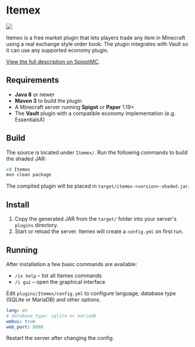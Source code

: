 # Itemex

<img src="https://ipfs.ome.sh/ipfs/QmPhxsvnTvK9MD7HoRBouBQavebdepiQpbXp1yXvq6j3Yn/"/>

Itemex is a free market plugin that lets players trade any item in Minecraft using a real exchange style order book. The plugin integrates with Vault so it can use any supported economy plugin.

[View the full description on SpigotMC](https://www.spigotmc.org/resources/itemex-item-exchange-free-market-plugin-like-a-stock-or-crypto-exchange-with-mc-items.108398/).

## Requirements

* **Java 8** or newer
* **Maven 3** to build the plugin
* A Minecraft server running **Spigot** or **Paper** 1.19+
* The **Vault** plugin with a compatible economy implementation (e.g. EssentialsX)

## Build

The source is located under `Itemex/`. Run the following commands to build the shaded JAR:

```bash
cd Itemex
mvn clean package
```

The compiled plugin will be placed in `target/itemex-<version>-shaded.jar`.

## Install

1. Copy the generated JAR from the `target/` folder into your server's `plugins` directory.
2. Start or reload the server. Itemex will create a `config.yml` on first run.

## Running

After installation a few basic commands are available:

* `/ix help` – list all Itemex commands
* `/i gui` – open the graphical interface

Edit `plugins/Itemex/config.yml` to configure language, database type (SQLite or MariaDB) and other options.

```yaml
lang: en
# database_type: sqlite or mariadb
webui: true
web_port: 8080
```

Restart the server after changing the config.

